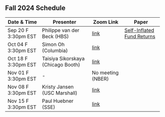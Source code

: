 ## Fall 2024 Schedule

|  Date & Time             | Presenter                          | Zoom Link                                | Paper | 
|--------------------------|----------------------------------- |------------------------------------------|-------|
|  Sep 20 F 3:30pm EST     | Philippe van der Beck (HBS)        | [link](https://uchicago.zoom.us/j/98358759120?pwd=DMONTHGRW37IRn2rtvCFZ3b2xNYTyI.1) | [Self-Inflated Fund Returns](/Papers/2024F01.pdf) |
|  Oct 04 F 3:30pm EST     | Simon Oh (Columbia)                | [link](https://uchicago.zoom.us/j/98358759120?pwd=DMONTHGRW37IRn2rtvCFZ3b2xNYTyI.1) | 
|  Oct 18 F 3:30pm EST     | Taisiya Sikorskaya (Chicago Booth) | [link](https://uchicago.zoom.us/j/98358759120?pwd=DMONTHGRW37IRn2rtvCFZ3b2xNYTyI.1) | 
|  Nov 01 F 3:30pm EST     | -                                  | No meeting (NBER) | 
|  Nov 08 F 3:30pm EST     | Kristy Jansen (USC Marshall)       | [link](https://uchicago.zoom.us/j/98358759120?pwd=DMONTHGRW37IRn2rtvCFZ3b2xNYTyI.1) | 
|  Nov 15 F 3:30pm EST     | Paul Huebner (SSE)                 | [link](https://uchicago.zoom.us/j/98358759120?pwd=DMONTHGRW37IRn2rtvCFZ3b2xNYTyI.1) | 
